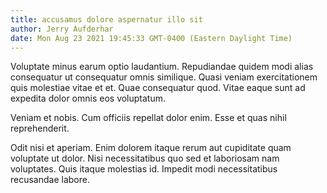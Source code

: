 ```yaml
---
title: accusamus dolore aspernatur illo sit
author: Jerry Aufderhar
date: Mon Aug 23 2021 19:45:33 GMT-0400 (Eastern Daylight Time)
---
```

Voluptate minus earum optio laudantium. Repudiandae quidem modi alias consequatur ut consequatur omnis similique. Quasi veniam exercitationem quis molestiae vitae et et. Quae consequatur quod. Vitae eaque sunt ad expedita dolor omnis eos voluptatum.

 Veniam et nobis. Cum officiis repellat dolor enim. Esse et quas nihil reprehenderit.

 Odit nisi et aperiam. Enim dolorem itaque rerum aut cupiditate quam voluptate ut dolor. Nisi necessitatibus quo sed et laboriosam nam voluptates. Quis itaque molestias id. Impedit modi necessitatibus recusandae labore.